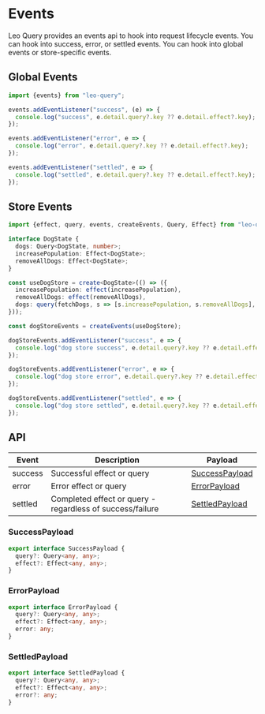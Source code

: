# Events

Leo Query provides an events api to hook into request lifecycle events. You can hook into success, error, or settled events. You can hook into global events or store-specific events.


## Global Events

```typescript
import {events} from "leo-query";

events.addEventListener("success", (e) => {
  console.log("success", e.detail.query?.key ?? e.detail.effect?.key);
});

events.addEventListener("error", e => {
  console.log("error", e.detail.query?.key ?? e.detail.effect?.key);
});

events.addEventListener("settled", e => {
  console.log("settled", e.detail.query?.key ?? e.detail.effect?.key);
});
```


## Store Events
```typescript {15-27}
import {effect, query, events, createEvents, Query, Effect} from "leo-query";

interface DogState {
  dogs: Query<DogState, number>;
  increasePopulation: Effect<DogState>;
  removeAllDogs: Effect<DogState>;
}

const useDogStore = create<DogState>(() => ({
  increasePopulation: effect(increasePopulation),
  removeAllDogs: effect(removeAllDogs),
  dogs: query(fetchDogs, s => [s.increasePopulation, s.removeAllDogs], {lazy: false}),
}));

const dogStoreEvents = createEvents(useDogStore);

dogStoreEvents.addEventListener("success", e => {
  console.log("dog store success", e.detail.query?.key ?? e.detail.effect?.key);
});

dogStoreEvents.addEventListener("error", e => {
  console.log("dog store error", e.detail.query?.key ?? e.detail.effect?.key);
});

dogStoreEvents.addEventListener("settled", e => {
  console.log("dog store settled", e.detail.query?.key ?? e.detail.effect?.key);
});
```


## API
|Event|Description|Payload|
|----|----|----|
|success|Successful effect or query|[SuccessPayload](#successpayload)|
|error|Error effect or query|[ErrorPayload](#errorpayload)|
|settled|Completed effect or query - regardless of success/failure|[SettledPayload](#settledpayload)|


### SuccessPayload
```typescript
export interface SuccessPayload {
  query?: Query<any, any>;
  effect?: Effect<any, any>;
}
```

### ErrorPayload
```typescript
export interface ErrorPayload {
  query?: Query<any, any>;
  effect?: Effect<any, any>;
  error: any;
}
```

### SettledPayload
```typescript
export interface SettledPayload {
  query?: Query<any, any>;
  effect?: Effect<any, any>;
  error?: any;
}
```
